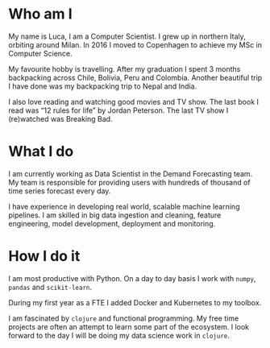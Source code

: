 
# Who am I

My name is Luca, I am a Computer Scientist.
I grew up in northern Italy, orbiting around Milan.
In 2016 I moved to Copenhagen to achieve my MSc in Computer Science.

My favourite hobby is travelling.
After my graduation I spent 3 months backpacking across Chile, Bolivia, Peru and Colombia.
Another beautiful trip I have done was my backpacking trip to Nepal and India.

I also love reading and watching good movies and TV show.
The last book I read was &ldquo;12 rules for life&rdquo; by Jordan Peterson.
The last TV show I (re)watched was Breaking Bad.


# What I do

I am currently working as Data Scientist in the Demand Forecasting team.
My team is responsible for providing users with hundreds of thousand of time series forecast every day.

I have experience in developing real world, scalable machine learning pipelines.
I am skilled in big data ingestion and cleaning, feature engineering, model development, deployment and monitoring.


# How I do it

I am most productive with Python.
On a day to day basis I work with `numpy`, `pandas` and `scikit-learn`.

During my first year as a FTE I added Docker and Kubernetes to my toolbox.

I am fascinated by `clojure` and functional programming.
My free time projects are often an attempt to learn some part of the ecosystem.
I look forward to the day I will be doing my data science work in `clojure`.

